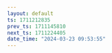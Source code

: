 ```yaml
---
layout: default
ts: 1711212835
prev_ts: 1711145810
next_ts: 1711224405
date_time: "2024-03-23 09:53:55"
---
```

